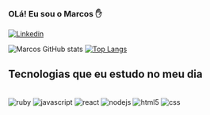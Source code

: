 
### OLá! Eu sou o Marcos ✋

[![Linkedin](https://img.shields.io/badge/LinkedIn-0077B5?style=for-the-badge&logo=linkedin&logoColor=white)](https://www.linkedin.com/in/marcos-matos-4b5a57244/)

![Marcos GitHub stats](https://github-readme-stats.vercel.app/api?username=m4rcosmatos&show_icons=true&theme=merko)
[![Top Langs](https://github-readme-stats.vercel.app/api/top-langs/?username=m4rcosmatos&layout=compact)](https://github.com/anuraghazra/github-readme-stats)

## Tecnologias que eu estudo no meu dia 

<div style="display: inline_block"><br/>
    <img align="center" alt="ruby" src="https://img.shields.io/badge/Ruby-CC342D?style=for-the-badge&logo=ruby&logoColor=white" />
    <img align="center" alt="javascript" src="https://img.shields.io/badge/JavaScript-323330?style=for-the-badge&logo=javascript&logoColor=F7DF1E" />
    <img align="center" alt="react" src="https://img.shields.io/badge/React-20232A?style=for-the-badge&logo=react&logoColor=61DAFB" />
    <img align="center" alt="nodejs" src="https://img.shields.io/badge/Node.js-43853D?style=for-the-badge&logo=node.js&logoColor=white" />
    <img align="center" alt="html5" src="https://img.shields.io/badge/HTML5-E34F26?style=for-the-badge&logo=html5&logoColor=white" />
    <img align="center" alt="css" src="https://img.shields.io/badge/CSS-239120?&style=for-the-badge&logo=css3&logoColor=white" />
</div>
